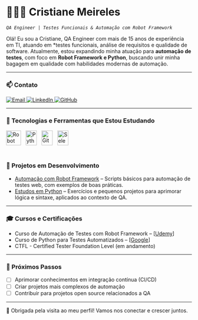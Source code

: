 # 👩🏽‍💻 Cristiane Meireles

*`QA Engineer | Testes Funcionais & Automação com Robot Framework`*

Olá! Eu sou a Cristiane, QA Engineer com mais de 15 anos de experiência em TI, atuando em *testes funcionais, análise de requisitos e qualidade de software. Atualmente, estou expandindo minha atuação para **automação de testes**, com foco em **Robot Framework e Python**, buscando unir minha bagagem em qualidade com habilidades modernas de automação.

---

### 📫 Contato

<p align="left">
  <a href="mailto:cris.ameireles@gmail.com" target="_blank" rel="noopener noreferrer">
    <img 
      alt="Email" 
      title="Enviar email" 
      src="https://img.shields.io/badge/Email-D14836?style=for-the-badge&logo=gmail&logoColor=white" 
    />
  </a>
  <a href="https://www.linkedin.com/in/cristianemeireles/" target="_blank" rel="noopener noreferrer">
    <img 
      alt="LinkedIn" 
      title="Conecte-se comigo no LinkedIn" 
      src="https://img.shields.io/badge/LinkedIn-0A66C2?style=for-the-badge&logo=linkedin&logoColor=white" 
    />
  </a>
  <a href="https://github.com/meirelescris" target="_blank" rel="noopener noreferrer">
    <img 
      alt="GitHub" 
      title="Meu perfil no GitHub" 
      src="https://img.shields.io/badge/GitHub-181717?style=for-the-badge&logo=github&logoColor=white" 
    />
  </a>
</p>

---

### 🤖 Tecnologias e Ferramentas que Estou Estudando

<img 
    align="left" 
    alt="Robot Framework" 
    title="Robot Framework" 
    width="40px" 
    height="40px"
    style="padding-right: 10px;" 
    src="https://raw.githubusercontent.com/robotframework/visual-identity/main/logo/robot-framework.svg" 
/>
<img 
    align="left" 
    alt="Python" 
    title="Python" 
    width="30px" 
    height="40px"
    style="padding-right: 10px;" 
    src="https://cdn.jsdelivr.net/gh/devicons/devicon/icons/python/python-original.svg" 
/>
<img 
    align="left" 
    alt="Git" 
    title="Git" 
    width="30px" 
    height="40px"
    style="padding-right: 10px;" 
    src="https://cdn.jsdelivr.net/gh/devicons/devicon/icons/git/git-original.svg" 
/>
<img 
    align="left" 
    alt="Selenium" 
    title="Selenium" 
    width="30px" 
    height="40px"
    style="padding-right: 10px;" 
    src="https://cdn.jsdelivr.net/gh/devicons/devicon/icons/selenium/selenium-original.svg" 
/>

<br/><br/>
---

### 📂 Projetos em Desenvolvimento

- [Automação com Robot Framework](https://github.com/meirelescris/robot-framework-examples) – Scripts básicos para automação de testes web, com exemplos de boas práticas.  
- [Estudos em Python](https://github.com/meirelescris/python-studies) – Exercícios e pequenos projetos para aprimorar lógica e sintaxe, aplicados ao contexto de QA.  

---

### 🎓 Cursos e Certificações

- Curso de Automação de Testes com Robot Framework – [[Udemy](https://www.udemy.com/course/automacao-de-testes-com-robot-framework-basico/)]  
- Curso de Python para Testes Automatizados – [[Google](https://developers.google.com/edu/python?hl=pt-br)]  
- CTFL - Certified Tester Foundation Level (em andamento)  

---

### 🚀 Próximos Passos

- [ ] Aprimorar conhecimentos em integração contínua (CI/CD)  
- [ ] Criar projetos mais complexos de automação  
- [ ] Contribuir para projetos open source relacionados a QA  

---

🎉 Obrigada pela visita ao meu perfil! Vamos nos conectar e crescer juntos.
